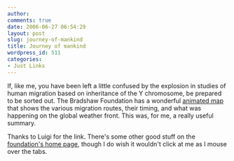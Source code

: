 ```yaml
---
author:
comments: true
date: 2006-06-27 06:54:29
layout: post
slug: journey-of-mankind
title: Journey of mankind
wordpress_id: 511
categories:
- Just Links
---
```


If, like me, you have been left a little confused by the explosion in studies of human migration based on inheritance of the Y chromosome, be prepared to be sorted out. The Bradshaw Foundation has a wonderful [animated map](http://www.bradshawfoundation.com/journey/) that shows the various migration routes, their timing, and what was happening on the global weather front. This was, for me, a really useful summary.

Thanks to Luigi for the link. There's some other good stuff on the [foundation's home page](http://www.bradshawfoundation.com/), though I do wish it wouldn't click at me as I mouse over the tabs.


